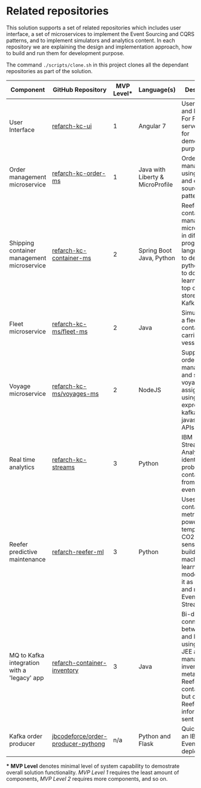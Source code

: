# Related repositories

This solution supports a set of related repositories which includes user interface, a set of microservices to implement the Event Sourcing and CQRS patterns, and to implement simulators and analytics content.
In each repository we are explaining the design and implementation approach, how to build and run them for development purpose.

The command `./scripts/clone.sh` in this project clones all the dependant repositories as part of the solution.

| Component                 | GitHub Repository | MVP Level* | Language(s) | Description |
| ------------------------- | ------------------ | ------ |------------------ | ------------------ |
| User Interface                | [refarch-kc-ui](https://ibm-cloud-architecture.github.io/refarch-kc-ui/) | 1 | Angular 7 | User Interface and Backend For Frontend server used for demonstration purpose |
| Order management microservice | [refarch-kc-order-ms](https://ibm-cloud-architecture.github.io/refarch-kc-order-ms) | 1 | Java with Liberty & MicroProfile | Order management using CQRS and event sourcing pattern |
| Shipping container management microservice | [refarch-kc-container-ms](https://ibm-cloud-architecture.github.io/refarch-kc-container-ms/) | 2 | Spring Boot Java, Python | Reefer container management microservice in different programming language, and to define python tools to do machine learning on top of event store from Kafka. |
| Fleet microservice | [refarch-kc-ms/fleet-ms](https://ibm-cloud-architecture.github.io/refarch-kc-ms/fleetms) | 2 | Java | Simulation of a fleet of container carrier vessels |
| Voyage microservice       | [refarch-kc-ms/voyages-ms](https://ibm-cloud-architecture.github.io/refarch-kc-ms/voyagems) | 2 | NodeJS | Supports the order management and ship voyage assignment, using Nodejs / express and kafka javascript APIs. |
| Real time analytics | [refarch-kc-streams](https://github.com/ibm-cloud-architecture/refarch-kc-streams) | 3 | Python | IBM Streaming Analytics to identify problem on containers from real time events. |
| Reefer predictive maintenance | [refarch-reefer-ml](https://ibm-cloud-architecture.github.io/refarch-reefer-ml/) | 3 | Python | Uses Reefer container metrics like power, temperature, CO2, or other sensors to build a machine learning model, deploy it as a service and run it on Event Streams. |
| MQ to Kafka integration with a 'legacy' app | [refarch-container-inventory](https://ibm-cloud-architecture.github.io/refarch-container-inventory/) | 3 | Java | Bi-directional connections between MQ and Kafka, using a legacy JEE app to manage the inventory for metal and Reefer containers, but only Reefer information is sent to Kafka. |
| Kafka order producer | [jbcodeforce/order-producer-pythong](https://github.com/jbcodeforce/order-producer-python) | n/a | Python and Flask | Quickly test an IBM Cloud Event Streams deployment. |

**\*** **MVP Level** denotes minimal level of system capability to demostrate overall solution functionality.  *MVP Level 1* requires the least amount of components, *MVP Level 2* requires more components, and so on.
